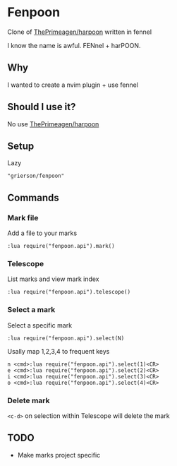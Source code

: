 # Fenpoon

Clone of [ThePrimeagen/harpoon](https://github.com/ThePrimeagen/harpoon) written in fennel

I know the name is awful. FENnel + harPOON.

## Why

I wanted to create a nvim plugin + use fennel

## Should I use it?

No use [ThePrimeagen/harpoon](https://github.com/ThePrimeagen/harpoon)

## Setup

Lazy
```
"grierson/fenpoon"
```

## Commands

### Mark file

Add a file to your marks

```
:lua require("fenpoon.api").mark()
```

### Telescope

List marks and view mark index

```
:lua require("fenpoon.api").telescope()
```


### Select a mark

Select a specific mark

```
:lua require("fenpoon.api").select(N)
```

Usally map 1,2,3,4 to frequent keys

```
n <cmd>:lua require("fenpoon.api").select(1)<CR>
e <cmd>:lua require("fenpoon.api").select(2)<CR>
i <cmd>:lua require("fenpoon.api").select(3)<CR>
o <cmd>:lua require("fenpoon.api").select(4)<CR>
```

### Delete mark

`<c-d>` on selection within Telescope will delete the mark


## TODO

* Make marks project specific
